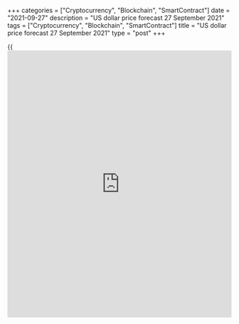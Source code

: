 +++
categories = ["Cryptocurrency", "Blockchain", "SmartContract"]
date = "2021-09-27"
description = "US dollar price forecast 27 September 2021"
tags = ["Cryptocurrency", "Blockchain", "SmartContract"]
title = "US dollar price forecast 27 September 2021"
type = "post"
+++

{{<iframe id="large-banner" src="https://www.bounty.group/#slide=12.0" width="100%" height="600" scrolling="no" style="border: 0px solid rgb(216, 221, 230); border-radius: 3px;">}}

2021-09-27

2021-09-27

Dollar: chicken or egg? Forecast as of 27.09.2021Dmitri Demidenko

Investors shift their focus from central banks to politics. Monetary
normalization is not an important topic anymore. Markets are interested
in the issues of the US debt ceiling and default. Let us discuss the
Forex outlook and make up a [EURUSD][1] trading plan.

## Weekly US dollar fundamental forecast

The main problem of financial markets is not China with its Evergrande
and the energy crisis, not the Fed with its monetary [policy](https://www.fintechee.com/policy/)
normalization, but its overconfidence. When in 2019 the inverted yield
curve signaled an approaching recession, [investor](https://www.fintechee.com/tutorial-for-forex-trading/investor-mode/)s ignored the bond
market's signals. As a result, the pandemic resulted in the stock
indexes crash and economic recession. Something like this could happen
this autumn. Based on the [S&P 500][2] trend, the market is
overconfident about the US debt ceiling. Investors do not consider the
risks of default, although they should.

Government funding expires on October 1, leading to a partial government
shutdown if Congress doesn't take action. Republicans in the Senate are
poised to block the plan to suspend the public debt ceiling until
December 2022, approved by the House. By mid-October, the Treasury will
run out of funds, and the problem of default will hang over the States.
The one that has not happened in [history](https://www.fixpro.org/post/chargeless-historical-data-api-backtesting/), the consequences of which for
financial markets are unpredictable.

In this respect, the confidence of stock markets is surprising.
Investors continue buying out the stocks, seeing no other alternatives.
Investors use the fuss around Evergrande, Fed's monetary normalization,
and the US potential default as a reason to enter longs on the
correction. Nevertheless, the Fed should start QE tapering in November,
and the Chinese real estate giant could not pay its debts on September
23. Why are the markets growing, strengthening the [EURUSD][1]?

### Evergrande timing of payments

 _Source_ _: Bloomberg_

The matter is [investor](https://www.fintechee.com/tutorial-for-forex-trading/investor-mode/)s' overconfidence. Beijing will not allow the
problem of Evergrande to affect China's economy. Congress, having
already raised the government debt ceiling 98 times, will not allow the
US to default. The Fed will not allow panic in the financial markets.
One worry this time is a game of chicken and eggs in which markets stay
placid because they assume Congress will act. However, lawmakers don't
act because they see no alarm in markets; they do not make crucial
decisions for the US and global economies.

In 2013, the Federal Reserve considered ways to respond to the US
failure to fulfill its obligations. These included buying Treasuries in
the open market and selling them off the central bank's balance sheet.
The current Fed Chairman, Jerome Powell, called some of the measures
disgusting others - beyond the norm. First, they violate the regulator's
principle of avoiding direct government funding; second, they reassure
congressmen. If the latter do not suspend the national debt ceiling, the
Fed will come and offer a solution. However, during his last speech,
Powell has noted that one should not think that the Fed or anyone else
will be able to fully protect the economy and markets in case of
failure.

### Weekly [EURUSD][1] trading plan

The stock market is placid, and this could crash both the [S&P 500][2]
and [EURUSD][1]. The EURUSD is trading in the consolidation range of
1.168 - 1.175, whose breakout will determine the further price movement.
The pair could start a correction up to 1.179 and 1.182 or continue
declining towards 1.1615 and 1.1555.



## Price chart of EURUSD in real time mode

The content of this article reflects the author’s opinion and does not
necessarily reflect the official position of LiteForex. The material
published on this page is provided for informational purposes only and
should not be considered as the provision of investment advice for the
purposes of Directive 2004/39/EC.

Rate this article:

{{value}}

( {{count}} {{title}} )

   1. my.liteforex.com/trading/chart?symbol=EURUSD&returnUrl=true
   2. my.liteforex.com/trading/chart?symbol=SPX